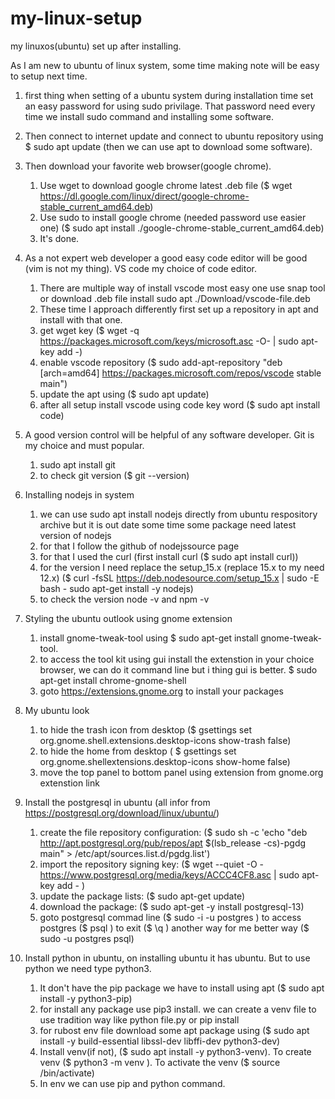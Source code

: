 # my-linux-setup
my linuxos(ubuntu) set up after installing.

As I am new to ubuntu of linux system, some time making note will be easy to setup next time.

1. first thing when setting of a ubuntu system during installation time set an easy password for using sudo privilage. That password need every time we install sudo command and installing some software.

2. Then connect to internet update and connect to ubuntu repository using $ sudo apt update (then we can use apt to download some software).

3. Then download your favorite web browser(google chrome).
   1. Use wget to download google chrome latest .deb file ($ wget https://dl.google.com/linux/direct/google-chrome-stable_current_amd64.deb)
   2. Use sudo to install google chrome (needed password use easier one) ($ sudo apt install ./google-chrome-stable_current_amd64.deb)
   3. It's done.

4. As a not expert web developer a good easy code editor will be good (vim is not my thing). VS code my choice of code editor.
   1. There are multiple way of install vscode most easy one use snap tool or download .deb file install sudo apt ./Download/vscode-file.deb
   2. These time I approach differently first set up a repository in apt and install with that one.
   3. get wget key ($ wget -q https://packages.microsoft.com/keys/microsoft.asc -O- | sudo apt-key add -)
   4. enable vscode repository ($ sudo add-apt-repository "deb [arch=amd64] https://packages.microsoft.com/repos/vscode stable main")
   5. update the apt using ($ sudo apt update)
   6. after all setup install vscode using code key word ($ sudo apt install code)

5. A good version control will be helpful of any software developer. Git is my choice and must popular.
   1. sudo apt install git
   2. to check git version ($ git --version)

6. Installing nodejs in system
   1. we can use sudo apt install nodejs directly from ubuntu respository archive but it is out date some time some package need latest version of nodejs
   2. for that I follow the github of nodejssource page
   3. for that I used the curl (first install curl ($ sudo apt install curl))
   4. for the version I need replace the setup_15.x (replace 15.x to my need 12.x)
   ($ curl -fsSL https://deb.nodesource.com/setup_15.x | sudo -E bash -
sudo apt-get install -y nodejs)
   5. to check the version node -v and npm -v

7. Styling the ubuntu outlook using gnome extension
   1. install gnome-tweak-tool using $ sudo apt-get install gnome-tweak-tool. 
   2. to access the tool kit using gui install the extenstion in your choice browser, we can do it command line but i thing gui is better. $ sudo apt-get install chrome-gnome-shell
   3. goto https://extensions.gnome.org to install your packages

8. My ubuntu look
   1. to hide the trash icon from desktop ($ gsettings set org.gnome.shell.extensions.desktop-icons show-trash false)
   2. to hide the home from desktop (
   $ gsettings set org.gnome.shellextensions.desktop-icons show-home false)
   3. move the top panel to bottom panel using extension from gnome.org extenstion link

9. Install the postgresql in ubuntu (all infor from https://postgresql.org/download/linux/ubuntu/)
   1. create the file repository configuration: 
   ($ sudo sh -c 'echo "deb http://apt.postgresql.org/pub/repos/apt $(lsb_release -cs)-pgdg main" > /etc/apt/sources.list.d/pgdg.list')
   2. import the repository signing key:
   ($ wget --quiet -O - https://www.postgresql.org/media/keys/ACCC4CF8.asc | sudo apt-key add - )
   3. update the package lists:
   ($ sudo apt-get update)
   4. download the package:
   ($ sudo apt-get -y install postgresql-13)
   5. goto postgresql commad line 
   ($ sudo -i -u postgres ) to access postgres
   ($ psql ) to exit 
   ($ \q ) another way for me better way
   ($ sudo -u postgres psql)
   
  10. Install python in ubuntu, on installing ubuntu it has ubuntu. But to use python we need type python3.
      1. It don't have the pip package we have to install using apt ($ sudo apt install -y python3-pip)
      2. for install any package use pip3 install<packagename>. we can create a venv file to use tradition way like python file.py or pip install <packagename>
      3. for rubost env file download some apt package using ($ sudo apt install -y build-essential libssl-dev libffi-dev python3-dev)
      4. Install venv(if not), ($ sudo apt install -y python3-venv). To create venv ($ python3 -m venv <env-name>). To activate the venv ($ source <env-name>/bin/activate)
      5. In env we can use pip and python command.
